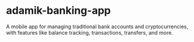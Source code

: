 # adamik-banking-app
A mobile app for managing traditional bank accounts and cryptocurrencies, with features like balance tracking, transactions, transfers, and more.

